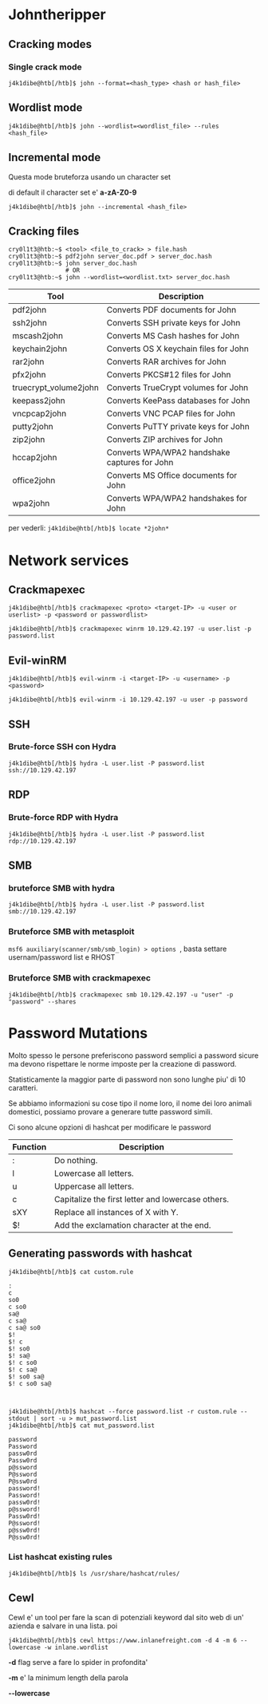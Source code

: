 # Johntheripper

## Cracking modes

### Single crack mode

`j4k1dibe@htb[/htb]$ john --format=<hash_type> <hash or hash_file>`


## Wordlist mode
`j4k1dibe@htb[/htb]$ john --wordlist=<wordlist_file> --rules <hash_file>`


## Incremental mode
Questa mode bruteforza usando un character set

di default il character set e' **a-zA-Z0-9**

`j4k1dibe@htb[/htb]$ john --incremental <hash_file>`

## Cracking files

```
cry0l1t3@htb:~$ <tool> <file_to_crack> > file.hash
cry0l1t3@htb:~$ pdf2john server_doc.pdf > server_doc.hash
cry0l1t3@htb:~$ john server_doc.hash
                # OR
cry0l1t3@htb:~$ john --wordlist=<wordlist.txt> server_doc.hash 
```

| Tool                       | Description                                    |
|----------------------------|------------------------------------------------|
| pdf2john                   | Converts PDF documents for John                |
| ssh2john                   | Converts SSH private keys for John             |
| mscash2john                | Converts MS Cash hashes for John               |
| keychain2john              | Converts OS X keychain files for John          |
| rar2john                   | Converts RAR archives for John                 |
| pfx2john                   | Converts PKCS#12 files for John                |
| truecrypt_volume2john      | Converts TrueCrypt volumes for John            |
| keepass2john               | Converts KeePass databases for John            |
| vncpcap2john               | Converts VNC PCAP files for John               |
| putty2john                 | Converts PuTTY private keys for John           |
| zip2john                   | Converts ZIP archives for John                 |
| hccap2john                 | Converts WPA/WPA2 handshake captures for John  |
| office2john                | Converts MS Office documents for John          |
| wpa2john                   | Converts WPA/WPA2 handshakes for John          |

per vederli: `j4k1dibe@htb[/htb]$ locate *2john*`


# Network services

## Crackmapexec
`j4k1dibe@htb[/htb]$ crackmapexec <proto> <target-IP> -u <user or userlist> -p <password or passwordlist>`

`j4k1dibe@htb[/htb]$ crackmapexec winrm 10.129.42.197 -u user.list -p password.list`

## Evil-winRM

`j4k1dibe@htb[/htb]$ evil-winrm -i <target-IP> -u <username> -p <password>`

`j4k1dibe@htb[/htb]$ evil-winrm -i 10.129.42.197 -u user -p password`

## SSH
### Brute-force SSH con Hydra
`j4k1dibe@htb[/htb]$ hydra -L user.list -P password.list ssh://10.129.42.197`

## RDP

### Brute-force RDP with Hydra
`j4k1dibe@htb[/htb]$ hydra -L user.list -P password.list rdp://10.129.42.197`


## SMB
### bruteforce SMB with hydra
`j4k1dibe@htb[/htb]$ hydra -L user.list -P password.list smb://10.129.42.197`

### Bruteforce SMB with metasploit

`msf6 auxiliary(scanner/smb/smb_login) > options `, basta settare usernam/password list e RHOST

### Bruteforce SMB with crackmapexec
`j4k1dibe@htb[/htb]$ crackmapexec smb 10.129.42.197 -u "user" -p "password" --shares`


# Password Mutations

Molto spesso le persone preferiscono password semplici a password sicure ma devono rispettare le norme imposte per la creazione di password.

Statisticamente la maggior parte di password non sono lunghe piu' di 10 caratteri.

Se abbiamo informazioni su cose tipo il nome loro, il nome dei loro animali domestici, possiamo provare a generare tutte password simili.

Ci sono alcune opzioni di hashcat per modificare le password

| Function | Description                                     |
|----------|-------------------------------------------------|
| :        | Do nothing.                                    |
| l        | Lowercase all letters.                         |
| u        | Uppercase all letters.                         |
| c        | Capitalize the first letter and lowercase others. |
| sXY      | Replace all instances of X with Y.             |
| $!       | Add the exclamation character at the end.      |


## Generating passwords with hashcat
```
j4k1dibe@htb[/htb]$ cat custom.rule

:
c
so0
c so0
sa@
c sa@
c sa@ so0
$!
$! c
$! so0
$! sa@
$! c so0
$! c sa@
$! so0 sa@
$! c so0 sa@



j4k1dibe@htb[/htb]$ hashcat --force password.list -r custom.rule --stdout | sort -u > mut_password.list
j4k1dibe@htb[/htb]$ cat mut_password.list

password
Password
passw0rd
Passw0rd
p@ssword
P@ssword
P@ssw0rd
password!
Password!
passw0rd!
p@ssword!
Passw0rd!
P@ssword!
p@ssw0rd!
P@ssw0rd!
```

### List hashcat existing rules
`j4k1dibe@htb[/htb]$ ls /usr/share/hashcat/rules/`

## Cewl
Cewl e' un tool per fare la scan di potenziali keyword dal sito web di un' azienda e salvare in una lista. poi

`j4k1dibe@htb[/htb]$ cewl https://www.inlanefreight.com -d 4 -m 6 --lowercase -w inlane.wordlist`

**-d** flag serve a fare lo spider in profondita'

**-m** e' la minimum length della parola

**--lowercase** 
